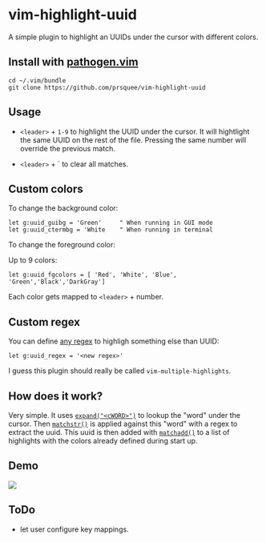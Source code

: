 # vim-highlight-uuid

A simple plugin to highlight an UUIDs under the cursor with different colors.

## Install with [pathogen.vim](https://github.com/tpope/vim-pathogen#readme)

    cd ~/.vim/bundle
    git clone https://github.com/prsquee/vim-highlight-uuid


## Usage 

 * `<leader>` + `1-9` to highlight the UUID under the cursor. It will hightlight the same UUID on the rest of the file. Pressing the same number will override the previous match.

 * `<leader>` + \` to clear all matches.

## Custom colors

To change the background color:

    let g:uuid_guibg = 'Green'     " When running in GUI mode
    let g:uuid_ctermbg = 'White    " When running in terminal

To change the foreground color:

Up to 9 colors:

    let g:uuid_fgcolors = [ 'Red', 'White', 'Blue', 'Green','Black','DarkGray']

Each color gets mapped to `<leader>` + number.

## Custom regex

You can define [any regex](http://vimregex.com) to highligh something else than UUID:

    let g:uuid_regex = '<new regex>'

I guess this plugin should really be called `vim-multiple-highlights`.

## How does it work?

Very simple. It uses [`expand("<cWORD>")`](http://vimdoc.sourceforge.net/htmldoc/cmdline.html#:%3CcWORD%3E) to lookup the "word" under the cursor. Then [`matchstr()`](http://vimdoc.sourceforge.net/htmldoc/eval.html#match()) is applied against this "word" with a regex to extract the uuid. This uuid is then added with [`matchadd()`](http://vimdoc.sourceforge.net/htmldoc/eval.html#matchadd()) to a list of highlights with the colors already defined during start up.  

## Demo

![](https://media.giphy.com/media/bqXMay1XnE4WqCFdt8/giphy.gif)

## ToDo

  * let user configure key mappings.
